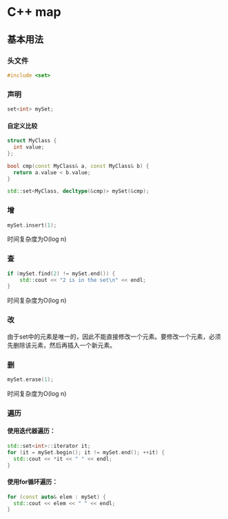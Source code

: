 # C++ map

## 基本用法

### 头文件

```c++
#include <set>
```

### 声明

```c++
set<int> mySet;
```

#### 自定义比较

```c++
struct MyClass {
  int value;
};

bool cmp(const MyClass& a, const MyClass& b) {
  return a.value < b.value;
}

std::set<MyClass, decltype(&cmp)> mySet(&cmp);
```

### 增

```c++
mySet.insert(1);
```

时间复杂度为O(log n)

### 查

```c++
if (mySet.find(2) != mySet.end()) {
	std::cout << "2 is in the set\n" << endl;
}
```

时间复杂度为O(log n)

### 改

由于set中的元素是唯一的，因此不能直接修改一个元素。要修改一个元素，必须先删除该元素，然后再插入一个新元素。

### 删

```c++
mySet.erase(1);
```

时间复杂度为O(log n)

### 遍历

#### 使用迭代器遍历：

```c++
std::set<int>::iterator it;
for (it = mySet.begin(); it != mySet.end(); ++it) {
  std::cout << *it << " " << endl;
}
```

#### 使用for循环遍历：

```c++
for (const auto& elem : mySet) {
  std::cout << elem << " " << endl;
}
```





